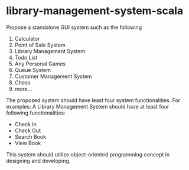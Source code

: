 # library-management-system-scala

Propose a standalone GUI system such as the following
1. Calculator
2. Point of Sale System
3. Library Management System
4. Todo List
5. Any Personal Games
6. Queue System
7. Customer Management System
8. Chess
9. more…

The proposed system should have least four system functionalities. For examples: A Library Management System should have at least four following functionalities:
* Check In
* Check Out
* Search Book
* View Book
	
This system should utilize object-oriented programming concept in designing and developing.  
